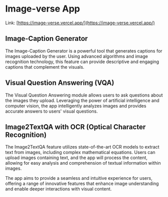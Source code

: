 # Image-verse App

Link: [https://image-verse.vercel.app/](https://image-verse.vercel.app/)

## Image-Caption Generator
The Image-Caption Generator is a powerful tool that generates captions for images uploaded by the user. Using advanced algorithms and image recognition technology, this feature can provide descriptive and engaging captions that complement the visuals.

## Visual Question Answering (VQA)
The Visual Question Answering module allows users to ask questions about the images they upload. Leveraging the power of artificial intelligence and computer vision, the app intelligently analyzes images and provides accurate answers to users' visual questions.

## Image2TextQA with OCR (Optical Character Recognition)
The Image2TextQA feature utilizes state-of-the-art OCR models to extract text from images, including complex mathematical equations. Users can upload images containing text, and the app will process the content, allowing for easy analysis and comprehension of textual information within images.

The app aims to provide a seamless and intuitive experience for users, offering a range of innovative features that enhance image understanding and enable deeper interactions with visual content.

